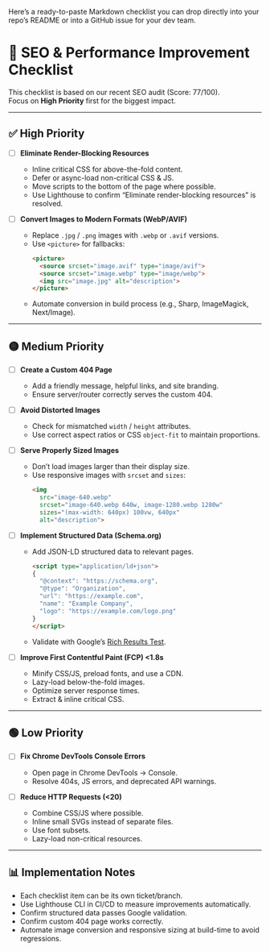 Here’s a ready-to-paste Markdown checklist you can drop directly into your repo’s README or into a GitHub issue for your dev team.

# 🚀 SEO & Performance Improvement Checklist

This checklist is based on our recent SEO audit (Score: 77/100).  
Focus on **High Priority** first for the biggest impact.

---

## ✅ High Priority

- [ ] **Eliminate Render-Blocking Resources**  
  - Inline critical CSS for above-the-fold content.  
  - Defer or async-load non-critical CSS & JS.  
  - Move scripts to the bottom of the page where possible.  
  - Use Lighthouse to confirm “Eliminate render-blocking resources” is resolved.

- [ ] **Convert Images to Modern Formats (WebP/AVIF)**  
  - Replace `.jpg` / `.png` images with `.webp` or `.avif` versions.  
  - Use `<picture>` for fallbacks:
    ```html
    <picture>
      <source srcset="image.avif" type="image/avif">
      <source srcset="image.webp" type="image/webp">
      <img src="image.jpg" alt="description">
    </picture>
    ```
  - Automate conversion in build process (e.g., Sharp, ImageMagick, Next/Image).

---

## 🟡 Medium Priority

- [ ] **Create a Custom 404 Page**  
  - Add a friendly message, helpful links, and site branding.  
  - Ensure server/router correctly serves the custom 404.

- [ ] **Avoid Distorted Images**  
  - Check for mismatched `width` / `height` attributes.  
  - Use correct aspect ratios or CSS `object-fit` to maintain proportions.

- [ ] **Serve Properly Sized Images**  
  - Don’t load images larger than their display size.  
  - Use responsive images with `srcset` and `sizes`:
    ```html
    <img 
      src="image-640.webp" 
      srcset="image-640.webp 640w, image-1280.webp 1280w" 
      sizes="(max-width: 640px) 100vw, 640px" 
      alt="description">
    ```

- [ ] **Implement Structured Data (Schema.org)**  
  - Add JSON-LD structured data to relevant pages.
    ```html
    <script type="application/ld+json">
    {
      "@context": "https://schema.org",
      "@type": "Organization",
      "url": "https://example.com",
      "name": "Example Company",
      "logo": "https://example.com/logo.png"
    }
    </script>
    ```
  - Validate with Google’s [Rich Results Test](https://search.google.com/test/rich-results).

- [ ] **Improve First Contentful Paint (FCP) <1.8s**  
  - Minify CSS/JS, preload fonts, and use a CDN.  
  - Lazy-load below-the-fold images.  
  - Optimize server response times.  
  - Extract & inline critical CSS.

---

## 🟢 Low Priority

- [ ] **Fix Chrome DevTools Console Errors**  
  - Open page in Chrome DevTools → Console.  
  - Resolve 404s, JS errors, and deprecated API warnings.

- [ ] **Reduce HTTP Requests (<20)**  
  - Combine CSS/JS where possible.  
  - Inline small SVGs instead of separate files.  
  - Use font subsets.  
  - Lazy-load non-critical resources.

---

## 📊 Implementation Notes
- Each checklist item can be its own ticket/branch.
- Use Lighthouse CLI in CI/CD to measure improvements automatically.
- Confirm structured data passes Google validation.
- Confirm custom 404 page works correctly.
- Automate image conversion and responsive sizing at build-time to avoid regressions.
